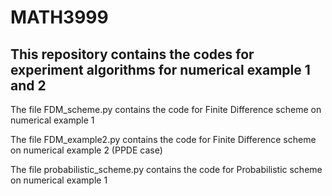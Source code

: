 # MATH3999

## This repository contains the codes for experiment algorithms for numerical example 1 and 2

The file FDM_scheme.py contains the code for Finite Difference scheme on numerical example 1

The file FDM_example2.py contains the code for Finite Difference scheme on numerical example 2 (PPDE case)

The file probabilistic_scheme.py contains the code for Probabilistic scheme on numerical example 1
